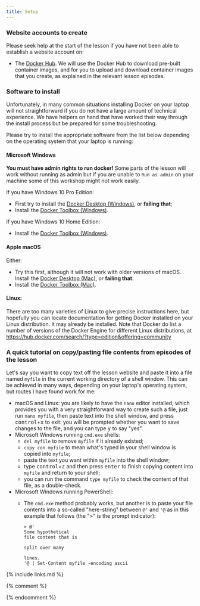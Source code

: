 ```yaml
---
title: Setup
---
```

### Website accounts to create
Please seek help at the start of the lesson if you have not been able to establish a website account on:
- The [Docker Hub](http://hub.docker.com). We will use the Docker Hub to download pre-built container images, and for you to upload and download container images that you create, as explained in the relevant lesson episodes.

### Software to install
Unfortunately, in many common situations installing Docker on your laptop will not straightforward if you do not have a large amount of technical experience. We have helpers on hand that have worked their way through the install process but be prepared for some troubleshooting.

Please try to install the appropriate software from the list below depending on the operating system that your laptop is running:
#### Microsoft Windows
**You must have admin rights to run docker!** Some parts of the lesson will work without running as admin but if you are unable to `Run as admin` on your machine some of this workshop might not work easily.  

If you have Windows 10 Pro Edition:
 - First try to install the [Docker Desktop (Windows)](https://hub.docker.com/editions/community/docker-ce-desktop-windows), or **failing that**;
 - Install the [Docker Toolbox (Windows)](https://docs.docker.com/toolbox/toolbox_install_windows/).  

If you have Windows 10 Home Edition:  
 - Install the [Docker Toolbox (Windows)](https://docs.docker.com/toolbox/toolbox_install_windows/).

#### Apple macOS
Either:  
 - Try this first, although it will not work with older versions of macOS. Install the [Docker Desktop (Mac)](https://hub.docker.com/editions/community/docker-ce-desktop-mac), or **failing that**:  
 - Install the [Docker Toolbox (Mac)](https://docs.docker.com/toolbox/toolbox_install_mac/).

#### Linux:  
There are too many varieties of Linux to give precise instructions here, but hopefully you can locate documentation for getting Docker installed on your Linux distribution. It may already be installed. Note that Docker do list a number of versions of the Docker Engine for different Linux distributions, at <https://hub.docker.com/search/?type=edition&offering=community>


### A quick tutorial on copy/pasting file contents from episodes of the lesson
Let's say you want to copy text off the lesson website and paste it into a file named `myfile` in the current working directory of a shell window. This can be achieved in many ways, depending on your laptop's operating system, but routes I have found work for me:
- macOS and Linux: you are likely to have the `nano` editor installed, which provides you with a very straightforward way to create such a file, just run `nano myfile`, then paste text into the shell window, and press <kbd>control</kbd>+<kbd>x</kbd> to exit: you will be prompted whether you want to save changes to the file, and you can type <kbd>y</kbd> to say "yes".
- Microsoft Windows running `cmd.exe` shells: 
  - `del myfile` to remove `myfile` if it already existed;
  - `copy con myfile` to mean what's typed in your shell window is copied into `myfile`;
  - paste the text you want within `myfile` into the shell window;
  - type <kbd>control</kbd>+<kbd>z</kbd> and then press <kbd>enter</kbd> to finish copying content into `myfile` and return to your shell;
  - you can run the command `type myfile` to check the content of that file, as a double-check.
- Microsoft Windows running PowerShell:
  - The `cmd.exe` method probably works, but another is to paste your file contents into a so-called "here-string" between `@'` and `'@` as in this example that follows (the ">" is the prompt indicator):

        > @'
        Some hypothetical
        file content that is
        
        split over many
        
        lines.
        '@ | Set-Content myfile -encoding ascii

{% include links.md %}

{% comment %}
<!--  LocalWords:  myfile kbd links.md md endcomment
-->
{% endcomment %}
